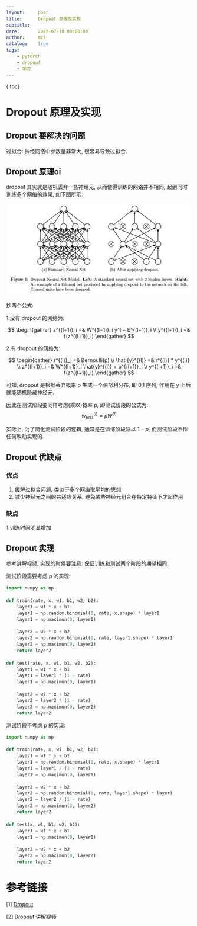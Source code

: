 ```yaml
---
layout:     post
title:      Dropout 原理及实现
subtitle:
date:       2022-07-18 00:00:00
author:     mzl
catalog:    true
tags:
    - pytorch
    - dropout
    - 学习
---
```


{:toc}

# Dropout 原理及实现

## Dropout 要解决的问题

过拟合: 神经网络中参数量非常大, 很容易导致过拟合.

## Dropout 原理oi

dropout 其实就是随机丢弃一些神经元, 从而使得训练的网络并不相同, 起到同时训练多个网络的效果, 如下图所示:

![Dropout 原理](/styles/img/Dropout_原理.png)

抄两个公式:

1.没有 dropout 的网络为:

$$
    \begin{gather}
    z^{(l+1)}_i =& W^{(l+1)}_i y^l + b^{(l+1)}_i \\
    y^{(l+1)}_i =& f(z^{(l+1)}_i)
    \end{gather}
$$

2.有 dropout 的网络为:

$$
    \begin{gather}
    r^{(l)}_j =& Bernoulli(p) \\
    \hat {y}^{(l)} =& r^{(l)} * y^{(l)} \\
    z^{(l+1)}_i =& W^{(l+1)}_i \hat{y}^{(l)} + b^{(l+1)}_i \\
    y^{(l+1)}_i =& f(z^{(l+1)}_i)
    \end{gather}
$$

可知, dropout 是根据丢弃概率 p 生成一个伯努利分布, 即 0,1 序列, 作用在 y 上后就能随机隐藏神经元.

因此在测试阶段要同样考虑(乘以)概率 p, 即测试阶段的公式为:
$$
w^{(l)}_{test} = p W^{(l)}
$$

实际上, 为了简化测试阶段的逻辑, 通常是在训练阶段除以 $1-p$, 而测试阶段不作任何改动实现的.

## Dropout 优缺点

### 优点
1. 缓解过拟合问题, 类似于多个网络取平均的思想
2. 减少神经元之间的共适应关系, 避免某些神经元组合在特定特征下才起作用

### 缺点
1.训练时间明显增加

## Dropout 实现

参考讲解视频, 实现的时候要注意: 保证训练和测试两个阶段的期望相同.

测试阶段需要考虑 p 的实现:

```python
import numpy as np

def train(rate, x, w1, b1, w2, b2):
    layer1 = w1 * x + b1
    layer1 = np.random.binomial(1, rate, x.shape) * layer1
    layer1 = np.maximun(0, layer1)

    layer2 = w2 * x + b2
    layer2 = np.random.binomial(1, rate, layer1.shape) * layer1
    layer2 = np.maximun(0, layer2)
    return layer2

def test(rate, x, w1, b1, w2, b2):
    layer1 = w1 * x + b1
    layer1 = layer1 * (1 - rate)
    layer1 = np.maximun(0, layer1)

    layer2 = w2 * x + b2
    layer2 = layer2 * (1 - rate)
    layer2 = np.maximun(0, layer2)
    return layer2
```

测试阶段不考虑 p 的实现:
```python
import numpy as np

def train(rate, x, w1, b1, w2, b2):
    layer1 = w1 * x + b1
    layer1 = np.random.binomial(1, rate, x.shape) * layer1
    layer1 = layer1 / (1 - rate)
    layer1 = np.maximun(0, layer1)

    layer2 = w2 * x + b2
    layer2 = np.random.binomial(1, rate, layer1.shape) * layer1
    layer2 = layer2 / (1 - rate)
    layer2 = np.maximun(0, layer2)
    return layer2

def test(x, w1, b1, w2, b2):
    layer1 = w1 * x + b1
    layer1 = np.maximun(0, layer1)

    layer2 = w2 * x + b2
    layer2 = np.maximun(0, layer2)
    return layer2
```

# 参考链接

<div id="ref-1"></div>

[1] [Dropout](https://www.jmlr.org/papers/volume15/srivastava14a/srivastava14a.pdf?utm_content=buffer79b43&utm_medium=social&utm_source=twitter.com&utm_campaign=buffer,)

<div id="ref-2"></div>

[2] [Dropout 讲解视频](https://www.bilibili.com/video/BV1gL4y1p7ww?spm_id_from=333.999.0.0&vd_source=dc75f3ab0e9f1a283df2284215768868)